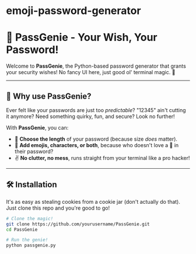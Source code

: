 # emoji-password-generator
# 🔑 PassGenie - Your Wish, Your Password!

Welcome to **PassGenie**, the Python-based password generator that grants your security wishes! No fancy UI here, just good ol' terminal magic. 🤖

---

## 🧠 Why use PassGenie?

Ever felt like your passwords are just too *predictable*? "12345" ain't cutting it anymore? Need something quirky, fun, and secure? Look no further!

With **PassGenie**, you can:
- 🌟 **Choose the length** of your password (because size *does* matter).
- 🥳 **Add emojis, characters, or both**, because who doesn't love a 💎 in their password?
- ✌️ **No clutter, no mess**, runs straight from your terminal like a pro hacker!

---

## 🛠 Installation

It's as easy as stealing cookies from a cookie jar (don't actually do that). Just clone this repo and you're good to go!

```bash
# Clone the magic!
git clone https://github.com/yourusername/PassGenie.git
cd PassGenie

# Run the genie!
python passgenie.py
